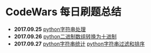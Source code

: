 # CodeWars 每日刷题总结
- **2017.09.25**
[python字符串处理][1]
- **2017.09.26**
[python二进制数组转换为十进制][2]
- **2017.09.27**
[python字符串统计][3]
[python字符串过滤和排序][4]

[1]: https://www.zybuluo.com/aloyschen/note/899598
[2]: https://www.zybuluo.com/aloyschen/note/899615
[3]: https://www.zybuluo.com/aloyschen/note/899632
[4]: https://www.zybuluo.com/aloyschen/note/899895
